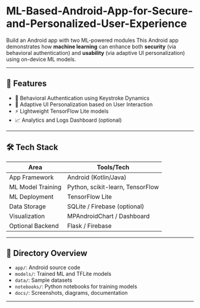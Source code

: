 # ML-Based-Android-App-for-Secure-and-Personalized-User-Experience
Build an Android app with two ML-powered modules
This Android app demonstrates how **machine learning** can enhance both **security** (via behavioral authentication) and **usability** (via adaptive UI personalization) using on-device ML models.

---

## 🚀 Features

- 🔐 Behavioral Authentication using Keystroke Dynamics
- 🎯 Adaptive UI Personalization based on User Interaction
- ⚡ Lightweight TensorFlow Lite models
- 📈 Analytics and Logs Dashboard (optional)

---

## 🛠 Tech Stack

| Area               | Tools/Tech               |
|--------------------|--------------------------|
| App Framework       | Android (Kotlin/Java)    |
| ML Model Training   | Python, scikit-learn, TensorFlow |
| ML Deployment       | TensorFlow Lite          |
| Data Storage        | SQLite / Firebase (optional) |
| Visualization       | MPAndroidChart / Dashboard |
| Optional Backend    | Flask / Firebase         |

---

## 📁 Directory Overview

- `app/`: Android source code  
- `models/`: Trained ML and TFLite models  
- `data/`: Sample datasets  
- `notebooks/`: Python notebooks for training models  
- `docs/`: Screenshots, diagrams, documentation  

---

